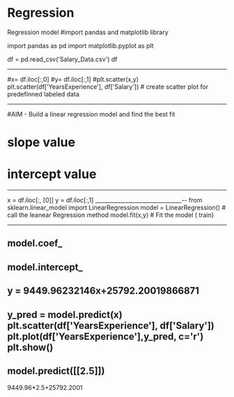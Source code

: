 # Regression

Regression model
#import pandas and matplotlib library

import pandas as pd
import matplotlib.pyplot as plt

df = pd.read_csv('Salary_Data.csv')
df

_____________________________________________________
#x= df.iloc[:,0]
#y= df.iloc[:,1]
#plt.scatter(x,y)
plt.scatter(df['YearsExperience'], df['Salary'])  # create scatter plot for predefinned labeled data

_______________________________________________________________________________________________________
#AIM - Build a linear regression model and find the best fit
# slope value
# intercept value
---------------------------------------------------
x = df.iloc[:, [0]]
y = df.iloc[:,1]
_______________________________--
from sklearn.linear_model import LinearRegression
model = LinearRegression() # call the leanear Regression method
model.fit(x,y) # Fit the model ( train)

----------------------------------------------------
model.coef_
----------------------
model.intercept_
---------------------
y = 9449.96232146x+25792.20019866871
------------------------------------------
y_pred =  model.predict(x)
plt.scatter(df['YearsExperience'], df['Salary'])
plt.plot(df['YearsExperience'],y_pred, c='r')
plt.show()
---------------------------------
model.predict([[2.5]])
---------------------------
9449.96*2.5+25792.2001

